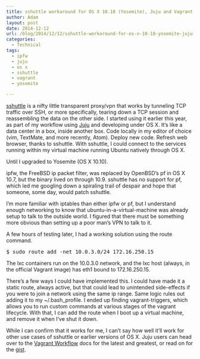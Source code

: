 ```yaml
---
title: sshuttle workaround for OS X 10.10 (Yosemite), Juju and Vagrant
author: Adam
layout: post
date: 2014-12-12
url: /blog/2014/12/12/sshuttle-workaround-for-os-x-10-10-yosemite-juju-and-vagrant/
categories:
  - Technical
tags:
  - ipfw
  - juju
  - os x
  - sshuttle
  - vagrant
  - yosemite

---
```

<p class="p2">
  <a href="https://github.com/sshuttle/sshuttle">sshuttle</a> is a nifty little transparent proxy/vpn that works by tunneling TCP traffic over SSH, or more specifically, tearing down a TCP session and reassembling the data on the other side. I started using it earlier this year, as part of my workflow using <a href="https://juju.ubuntu.com/">Juju</a> and developing under OS X. It&#8217;s like a data center in a box, inside another box. Code locally in my editor of choice (vim, TextMate, and more recently, Atom). Deploy new code. Refresh web browser, thanks to sshuttle. With sshuttle, I could connect to the services running within my virtual machine running Ubuntu natively through OS X.
</p>

<!--more-->

<p class="p2">
  Until I upgraded to Yosemite (OS X 10.10).
</p>

<p class="p2">
  ipfw, the FreeBSD ip packet filter, was replaced by OpenBSD&#8217;s pf in OS X 10.7, but the binary lived on through 10.9. sshuttle has no support for pf, which led me googling down a spiraling trail of despair and hope that someone, some day, would patch sshuttle.
</p>

<p class="p2">
  I&#8217;m more familiar with iptables than either ipfw or pf, but I understand enough networking to know that ubuntu-in-a-virtual-machine was already setup to talk to the outside world. I figured that there must be something more obvious than setting up a poor man&#8217;s VPN to talk to it.
</p>

<p class="p2">
  A few hours of testing later, I had a working solution using the route command.
</p>

<pre class="lang:sh decode:true ">$ sudo route add -net 10.0.3.0/24 172.16.250.15</pre>

The lxc containers run on the 10.0.3.0 network, and the lxc host (always, in the official Vagrant image) has eth1 bound to 172.16.250.15.

There&#8217;s a few ways I could have implemented this. I could have made it a static route, always active, but that could lead to unintended side-effects if you were to join a network using the same ip range. Same logic rules out adding it to my ~/.bash_profile. I ended up finding vagrant-triggers, which allows you to run custom commands at various stages of the vagrant lifecycle. With that, I can add the route when I boot up a virtual machine, and remove it when I&#8217;ve shut it down.

<p class="p2">
  While I can confirm that it works for me, I can&#8217;t say how well it&#8217;ll work for other use cases of sshuttle or earlier versions of OS X. Juju users can head over to the <a href="https://juju.ubuntu.com/docs/howto-vagrant-workflow.html">Vagrant Workflow</a> docs for the latest and greatest, or read on for the <a href="https://gist.github.com/AdamIsrael/cc51d3d704c18095f718">gist</a>.
</p>

<p class="p2">
  <!--more-->
</p>

> <p class="p3">
>
> </p>
